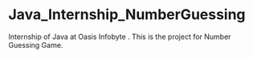 # Java_Internship_NumberGuessing
Internship of Java at Oasis Infobyte . This is the project for Number Guessing Game.
